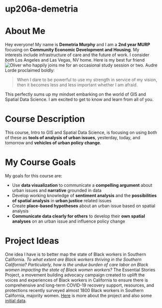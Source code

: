 # up206a-demetria
# <hl> About Me
Hey everyone! My name is **Demetria Murphy** and I am a **2nd year MURP** focusing on **Community Economic Development and Housing**. My interests include infrastructure of care and the future of work. I consider *both* Los Angeles and Las Vegas, NV home. Here is my best fur friend ![Oliver](https://ibb.co/rpR0DHb)  who happily joins me for an occasional study session or two. Audre Lorde proclaimed boldly:
  >When I dare to be powerful to use my strength in service of my vision, 
  >then it becomes less and less important whether I am afraid.

This perfectly sums up my mindset embarking on the world of GIS and Spatial Data Science. I am excited to get to know and learn from all of you.
# <hl> Course Description
This course, Intro to GIS and Spatial Data Science, is focusing on using *both* of these as **tools of analysis of urban issues**, yesterday, today, and tomorrow and **vehicles of urban policy change**.
# <hl> My Course Goals
My goals for this course are:
* Use **data visualization** to communicate a **compelling argument** about urban issues and **narrative** grounded in data 
* Develop working knowledge of **sentiment analysis** and the **possibilities of spatial analysis** in **urban justice** related issues
* Create **place-based hypotheses** about an urban issue based on spatial analysis 
* **Communicate data clearly for others** to develop their **own spatial analyses** on an urban issue and influence policy change
# <hl> Project Ideas
One idea I have is to better map the state of Black workers in Southern California. *To what extent are Black workers thriving in the Southern California? Particularly, how is the undue burden of care labor on Black women impacting the state of Black women workers?* The Essential Stories Project, a movement building advocacy campaign created to uplift the voices and experiences of Black workers in California to ensure there is comprehensive and long-term COVID-19 recovery support, resources, and protections recently surveyed almost 1800 Black workers in Southern California, majority women.
 [Here](https://covidandblackworkers.org/) is more about the project and also some [initial data](https://github.com/dmmurphy06/up206a-demetria/blob/main/Data/ES%20Master%20File_All%20Data.csv).
